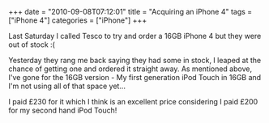 +++
date = "2010-09-08T07:12:01"
title = "Acquiring an iPhone 4"
tags = ["iPhone 4"]
categories = ["iPhone"]
+++

Last Saturday I called Tesco to try and order a 16GB iPhone 4 but they were out of stock :(

Yesterday they rang me back saying they had some in stock, I leaped at the chance of getting one and ordered it straight away.
As mentioned above, I've gone for the 16GB version - My first generation iPod Touch in 16GB and I'm not using all of that space yet...

I paid £230 for it which I think is an excellent price considering I paid £200 for my second hand iPod Touch!
